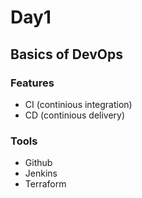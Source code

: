 # Day1

## Basics of DevOps

### Features

- CI (continious integration)
- CD (continious delivery)

### Tools

- Github
- Jenkins
- Terraform
